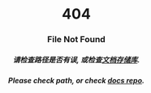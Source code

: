 <h1 align="center">404</h1>
<h3 align="center">File Not Found</h3>
<h5 align="center">请检查路径是否有误, 或检查<a href="//github.com/wyf01239/doc">文档存储库</a>.</h5>
<h5 align="center">Please check path, or check <a href="//github.com/wyf01239/doc">docs repo</a>.</h5>